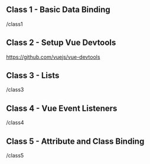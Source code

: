 ## Class 1 - Basic Data Binding
/class1

## Class 2 - Setup Vue Devtools
https://github.com/vuejs/vue-devtools

## Class 3 - Lists
/class3

## Class 4 - Vue Event Listeners
/class4

## Class 5 - Attribute and Class Binding
/class5